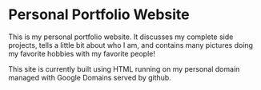 # Personal Portfolio Website
This is my personal portfolio website. It discusses my complete side projects, tells a little bit about who I am, and contains many pictures doing my favorite hobbies with my favorite people!

This site is currently built using HTML running on my personal domain managed with Google Domains served by github.

